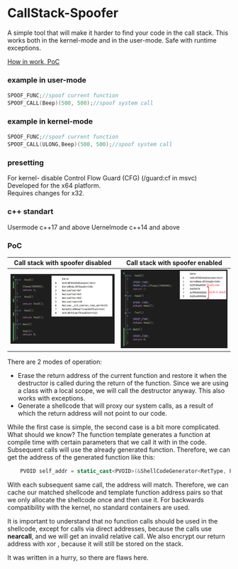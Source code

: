 # CallStack-Spoofer

A simple tool that will make it harder to find your code in the call stack.
This works both in the kernel-mode and in the user-mode.
Safe with runtime exceptions.

[How in work, PoC](#PoC)

### example in user-mode
```cpp
SPOOF_FUNC;//spoof current function
SPOOF_CALL(Beep)(500, 500);//spoof system call
```

### example in kernel-mode
```cpp
SPOOF_FUNC;//spoof current function
SPOOF_CALL(ULONG,Beep)(500, 500);//spoof system call
```

### presetting
For kernel- disable Control Flow Guard (CFG) (/guard:cf in msvc)<br/>
Developed for the x64 platform.<br/>
Requires changes for x32.<br/>

### c++ standart
Usermode c++17 and above
Uernelmode c++14 and above

### PoC
Call stack with spoofer disabled | Call stack with spoofer enabled
--- | ---
![](png/before.jpg) | ![](png/after.png)

There are 2 modes of operation:
- Erase the return address of the current function and restore it when the destructor is called during the return of the function. Since we are using a class with a local scope, we will call the destructor anyway. This also works with exceptions.
- Generate a shellcode that will proxy our system calls, as a result of which the return address will not point to our code.

While the first case is simple, the second case is a bit more complicated. What should we know? The function template generates a function at compile time with certain parameters that we call it with in the code. Subsequent calls will use the already generated function. Therefore, we can get the address of the generated function like this:
```cpp
	PVOID self_addr = static_cast<PVOID>(&ShellCodeGenerator<RetType, Func*, Args&&...>);
```
With each subsequent same call, the address will match. Therefore, we can cache our matched shellcode and template function address pairs so that we only allocate the shellcode once and then use it. For backwards compatibility with the kernel, no standard containers are used.

It is important to understand that no function calls should be used in the shellcode, except for calls via direct addresses, because the calls use **nearcall**, and we will get an invalid relative call.
We also encrypt our return address with xor , because it will still be stored on the stack.

It was written in a hurry, so there are flaws here.
